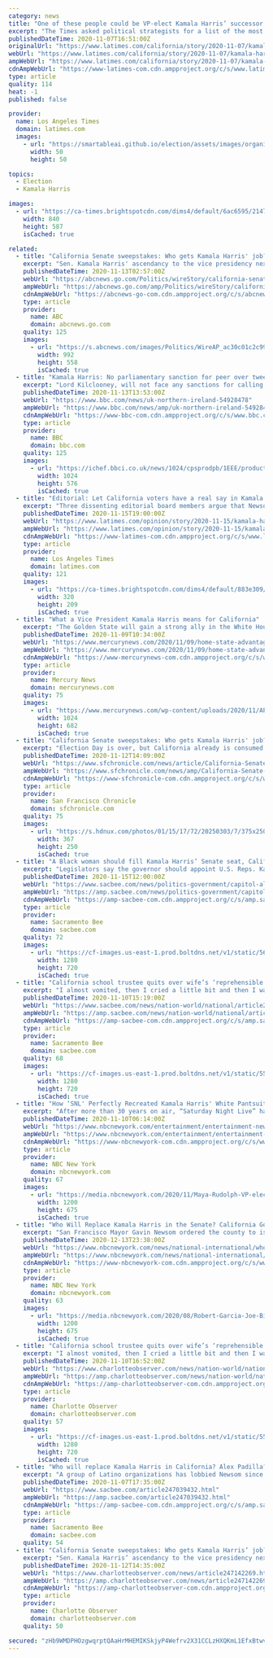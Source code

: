 ```yaml
---
category: news
title: "One of these people could be VP-elect Kamala Harris’ successor and California’s next senator"
excerpt: "The Times asked political strategists for a list of the most likely contenders from whom Newsom might choose to replace Harris for the final two years of her Senate term."
publishedDateTime: 2020-11-07T16:51:00Z
originalUrl: "https://www.latimes.com/california/story/2020-11-07/kamala-harris-successor-california-senator"
webUrl: "https://www.latimes.com/california/story/2020-11-07/kamala-harris-successor-california-senator"
ampWebUrl: "https://www.latimes.com/california/story/2020-11-07/kamala-harris-successor-california-senator?_amp=true"
cdnAmpWebUrl: "https://www-latimes-com.cdn.ampproject.org/c/s/www.latimes.com/california/story/2020-11-07/kamala-harris-successor-california-senator?_amp=true"
type: article
quality: 114
heat: -1
published: false

provider:
  name: Los Angeles Times
  domain: latimes.com
  images:
    - url: "https://smartableai.github.io/election/assets/images/organizations/latimes.com-50x50.jpg"
      width: 50
      height: 50

topics:
  - Election
  - Kamala Harris

images:
  - url: "https://ca-times.brightspotcdn.com/dims4/default/6ac6595/2147483647/strip/true/crop/2048x1430+0+0/resize/840x587!/quality/90/?url=https%3A%2F%2Fcalifornia-times-brightspot.s3.amazonaws.com%2Fc1%2F57%2F3e257e5f130c40ac25e6a9b9078e%2Fla-1518827091-m3b6svi2yw-snap-image"
    width: 840
    height: 587
    isCached: true

related:
  - title: "California Senate sweepstakes: Who gets Kamala Harris' job?"
    excerpt: "Sen. Kamala Harris' ascendancy to the vice presidency next year has left California with a tantalizing question: Who will replace her in the Senate"
    publishedDateTime: 2020-11-13T02:57:00Z
    webUrl: "https://abcnews.go.com/Politics/wireStory/california-senate-sweepstakes-kamala-harris-job-74168361"
    ampWebUrl: "https://abcnews.go.com/amp/Politics/wireStory/california-senate-sweepstakes-kamala-harris-job-74168361"
    cdnAmpWebUrl: "https://abcnews-go-com.cdn.ampproject.org/c/s/abcnews.go.com/amp/Politics/wireStory/california-senate-sweepstakes-kamala-harris-job-74168361"
    type: article
    provider:
      name: ABC
      domain: abcnews.go.com
    quality: 125
    images:
      - url: "https://s.abcnews.com/images/Politics/WireAP_ac30c01c2c9949cf8eef6fa7cc9c84fe_16x9_992.jpg"
        width: 992
        height: 558
        isCached: true
  - title: "Kamala Harris: No parliamentary sanction for peer over tweet"
    excerpt: "Lord Kilclooney, will not face any sanctions for calling US vice-president-elect Kamala Harris \"the Indian\". The standards commissioner said that as the comment was made on Twitter, it was outside her power to investigate,"
    publishedDateTime: 2020-11-13T13:53:00Z
    webUrl: "https://www.bbc.com/news/uk-northern-ireland-54928478"
    ampWebUrl: "https://www.bbc.com/news/amp/uk-northern-ireland-54928478"
    cdnAmpWebUrl: "https://www-bbc-com.cdn.ampproject.org/c/s/www.bbc.com/news/amp/uk-northern-ireland-54928478"
    type: article
    provider:
      name: BBC
      domain: bbc.com
    quality: 125
    images:
      - url: "https://ichef.bbci.co.uk/news/1024/cpsprodpb/1EEE/production/_113881970_gettyimages-1197732327.jpg"
        width: 1024
        height: 576
        isCached: true
  - title: "Editorial: Let California voters have a real say in Kamala Harris’ replacement"
    excerpt: "Three dissenting editorial board members argue that Newsom should appoint a caretaker senator rather than picking someone who will run as the incumbent in 2022."
    publishedDateTime: 2020-11-15T19:00:00Z
    webUrl: "https://www.latimes.com/opinion/story/2020-11-15/kamala-harris-replacement-special-election"
    ampWebUrl: "https://www.latimes.com/opinion/story/2020-11-15/kamala-harris-replacement-special-election?_amp=true"
    cdnAmpWebUrl: "https://www-latimes-com.cdn.ampproject.org/c/s/www.latimes.com/opinion/story/2020-11-15/kamala-harris-replacement-special-election?_amp=true"
    type: article
    provider:
      name: Los Angeles Times
      domain: latimes.com
    quality: 121
    images:
      - url: "https://ca-times.brightspotcdn.com/dims4/default/883e309/2147483647/strip/true/crop/2861x1869+0+19/resize/320x209!/quality/90/?url=https%3A%2F%2Fcalifornia-times-brightspot.s3.amazonaws.com%2Fa2%2F2c%2Fdcf5e43742cca5a9ed04a360e563%2Felection-2020-trump-83635.jpg"
        width: 320
        height: 209
        isCached: true
  - title: "What a Vice President Kamala Harris means for California"
    excerpt: "The Golden State will gain a strong ally in the White House and new national influence with a Californian as Joe Biden’s second-in-command."
    publishedDateTime: 2020-11-09T10:34:00Z
    webUrl: "https://www.mercurynews.com/2020/11/09/home-state-advantage-what-a-vice-president-kamala-harris-means-for-california/"
    ampWebUrl: "https://www.mercurynews.com/2020/11/09/home-state-advantage-what-a-vice-president-kamala-harris-means-for-california/amp/"
    cdnAmpWebUrl: "https://www-mercurynews-com.cdn.ampproject.org/c/s/www.mercurynews.com/2020/11/09/home-state-advantage-what-a-vice-president-kamala-harris-means-for-california/amp/"
    type: article
    provider:
      name: Mercury News
      domain: mercurynews.com
    quality: 75
    images:
      - url: "https://www.mercurynews.com/wp-content/uploads/2020/11/AP_20312146734383.jpg?w=1024&h=682"
        width: 1024
        height: 682
        isCached: true
  - title: "California Senate sweepstakes: Who gets Kamala Harris' job?"
    excerpt: "Election Day is over, but California already is consumed with its next high-profile political contest — the competition to fill Kamala Harris’ soon-to-be-vacant U.S. Senate seat. In this race, only one vote matters,"
    publishedDateTime: 2020-11-12T14:09:00Z
    webUrl: "https://www.sfchronicle.com/news/article/California-Senate-sweepstakes-Who-gets-Kamala-15721793.php"
    ampWebUrl: "https://www.sfchronicle.com/news/amp/California-Senate-sweepstakes-Who-gets-Kamala-15721793.php"
    cdnAmpWebUrl: "https://www-sfchronicle-com.cdn.ampproject.org/c/s/www.sfchronicle.com/news/amp/California-Senate-sweepstakes-Who-gets-Kamala-15721793.php"
    type: article
    provider:
      name: San Francisco Chronicle
      domain: sfchronicle.com
    quality: 75
    images:
      - url: "https://s.hdnux.com/photos/01/15/17/72/20250303/7/375x250.jpg"
        width: 367
        height: 250
        isCached: true
  - title: "A Black woman should fill Kamala Harris’ Senate seat, California caucus says"
    excerpt: "Legislators say the governor should appoint U.S. Reps. Karen Bass or Barbara Lee to succeed the vice president-elect."
    publishedDateTime: 2020-11-15T12:00:00Z
    webUrl: "https://www.sacbee.com/news/politics-government/capitol-alert/article247171506.html"
    ampWebUrl: "https://amp.sacbee.com/news/politics-government/capitol-alert/article247171506.html"
    cdnAmpWebUrl: "https://amp-sacbee-com.cdn.ampproject.org/c/s/amp.sacbee.com/news/politics-government/capitol-alert/article247171506.html"
    type: article
    provider:
      name: Sacramento Bee
      domain: sacbee.com
    quality: 72
    images:
      - url: "https://cf-images.us-east-1.prod.boltdns.net/v1/static/5615998022001/1a0650c0-5bc7-4acb-a2b3-e3710c3e1878/0380f3a4-bb6e-4fb4-a587-6aa9a4b317c2/1280x720/match/image.jpg"
        width: 1280
        height: 720
        isCached: true
  - title: "California school trustee quits over wife’s ‘reprehensible’ tweet about Kamala Harris"
    excerpt: "I almost vomited, then I cried a little bit and then I was just shaking and I was so angry,” said one parent about the Twitter post."
    publishedDateTime: 2020-11-10T15:19:00Z
    webUrl: "https://www.sacbee.com/news/nation-world/national/article247096792.html"
    ampWebUrl: "https://amp.sacbee.com/news/nation-world/national/article247096792.html"
    cdnAmpWebUrl: "https://amp-sacbee-com.cdn.ampproject.org/c/s/amp.sacbee.com/news/nation-world/national/article247096792.html"
    type: article
    provider:
      name: Sacramento Bee
      domain: sacbee.com
    quality: 68
    images:
      - url: "https://cf-images.us-east-1.prod.boltdns.net/v1/static/5502557042001/c40ec35b-ceac-4134-870a-9fcc454e83ec/c75b6003-d661-4571-9b8c-1c6bd6b3e702/1280x720/match/image.jpg"
        width: 1280
        height: 720
        isCached: true
  - title: "How ‘SNL' Perfectly Recreated Kamala Harris' White Pantsuit With Just Minutes to Spare"
    excerpt: "After more than 30 years on air, “Saturday Night Live” has accumulated quite the wardrobe, with nearly every piece of clothing one could need."
    publishedDateTime: 2020-11-10T06:14:00Z
    webUrl: "https://www.nbcnewyork.com/entertainment/entertainment-news/how-snl-perfectly-recreated-kamala-harris-white-pantsuit-with-just-minutes-to-spare/2714413/"
    ampWebUrl: "https://www.nbcnewyork.com/entertainment/entertainment-news/how-snl-perfectly-recreated-kamala-harris-white-pantsuit-with-just-minutes-to-spare/2714413/?amp"
    cdnAmpWebUrl: "https://www-nbcnewyork-com.cdn.ampproject.org/c/s/www.nbcnewyork.com/entertainment/entertainment-news/how-snl-perfectly-recreated-kamala-harris-white-pantsuit-with-just-minutes-to-spare/2714413/?amp"
    type: article
    provider:
      name: NBC New York
      domain: nbcnewyork.com
    quality: 67
    images:
      - url: "https://media.nbcnewyork.com/2020/11/Maya-Rudolph-VP-elect-SNL.jpg?crop=296px%2C38px%2C2599px%2C1462px&resize=1200%2C675"
        width: 1200
        height: 675
        isCached: true
  - title: "Who Will Replace Kamala Harris in the Senate? California Governor Weighs a Shortlist of Firsts"
    excerpt: "San Francisco Mayor Gavin Newsom ordered the county to issue same-sex marriage licenses in 2004. A young gay man in his 20s at the time, Garcia called it a “light switch” that ignited his passion for public service."
    publishedDateTime: 2020-12-13T23:38:00Z
    webUrl: "https://www.nbcnewyork.com/news/national-international/who-will-replace-kamala-harris-in-the-senate-california-governor-weighs-a-shortlist-of-firsts/2778025/"
    ampWebUrl: "https://www.nbcnewyork.com/news/national-international/who-will-replace-kamala-harris-in-the-senate-california-governor-weighs-a-shortlist-of-firsts/2778025/?amp"
    cdnAmpWebUrl: "https://www-nbcnewyork-com.cdn.ampproject.org/c/s/www.nbcnewyork.com/news/national-international/who-will-replace-kamala-harris-in-the-senate-california-governor-weighs-a-shortlist-of-firsts/2778025/?amp"
    type: article
    provider:
      name: NBC New York
      domain: nbcnewyork.com
    quality: 63
    images:
      - url: "https://media.nbcnewyork.com/2020/08/Robert-Garcia-Joe-Biden-DNC.jpg?resize=1200%2C675"
        width: 1200
        height: 675
        isCached: true
  - title: "California school trustee quits over wife’s ‘reprehensible’ tweet about Kamala Harris | Charlotte Observer"
    excerpt: "I almost vomited, then I cried a little bit and then I was just shaking and I was so angry,” said one parent about the Twitter post."
    publishedDateTime: 2020-11-10T16:52:00Z
    webUrl: "https://www.charlotteobserver.com/news/nation-world/national/article247096792.html"
    ampWebUrl: "https://amp.charlotteobserver.com/news/nation-world/national/article247096792.html"
    cdnAmpWebUrl: "https://amp-charlotteobserver-com.cdn.ampproject.org/c/s/amp.charlotteobserver.com/news/nation-world/national/article247096792.html"
    type: article
    provider:
      name: Charlotte Observer
      domain: charlotteobserver.com
    quality: 57
    images:
      - url: "https://cf-images.us-east-1.prod.boltdns.net/v1/static/5502557042001/c40ec35b-ceac-4134-870a-9fcc454e83ec/c75b6003-d661-4571-9b8c-1c6bd6b3e702/1280x720/match/image.jpg"
        width: 1280
        height: 720
        isCached: true
  - title: "Who will replace Kamala Harris in California? Alex Padilla? Eva Longoria?"
    excerpt: "A group of Latino organizations has lobbied Newsom since August to select Secretary of State Alex Padilla. Such a move would end 170 years without a Latino/a Senator from California. Of course, with wildfires,"
    publishedDateTime: 2020-11-07T17:35:00Z
    webUrl: "https://www.sacbee.com/article247039432.html"
    ampWebUrl: "https://amp.sacbee.com/article247039432.html"
    cdnAmpWebUrl: "https://amp-sacbee-com.cdn.ampproject.org/c/s/amp.sacbee.com/article247039432.html"
    type: article
    provider:
      name: Sacramento Bee
      domain: sacbee.com
    quality: 54
  - title: "California Senate sweepstakes: Who gets Kamala Harris’ job? | Charlotte Observer"
    excerpt: "Sen. Kamala Harris’ ascendancy to the vice presidency next year has left California with a tantalizing question: Who will replace her in the Senate."
    publishedDateTime: 2020-11-12T14:35:00Z
    webUrl: "https://www.charlotteobserver.com/news/article247142269.html"
    ampWebUrl: "https://amp.charlotteobserver.com/news/article247142269.html"
    cdnAmpWebUrl: "https://amp-charlotteobserver-com.cdn.ampproject.org/c/s/amp.charlotteobserver.com/news/article247142269.html"
    type: article
    provider:
      name: Charlotte Observer
      domain: charlotteobserver.com
    quality: 50

secured: "zHb9WMDPHOzgwqrptQAaHrMHEMIKSkjyP4Wefrv2X31CCLzHXQKmL1EfxBtwvut4dCc3OPRsV9GJn6tFIXGIp8aWBqSo0S8A0tRTzG0/tTTJUXTnEmCJ6LkXx98pqeiJoco3eFywdcWVL3GijFFHnTLY+ctROTnQo322W1ZWiuNCX2h8jAtiCN1/ezcft/1Jx9RnPFXaDWKLQ3x2L+FyH1Hf1ed+auCcJUIpY4XkRa2V3TZk0mgjVpJd8EoY0yyCOs03aVA2bjJcrS9ThmBCjkCCilnZT/V1HfQnKI6ERF7nftzvMcZ/C3Qc2TkxVAgOFQPJP+pNkSXW4029h/hhHH3W5H6KstZgJNP5fyMapYw=;BGvtwo9NYLJv/DXyxK32TQ=="
---
```


